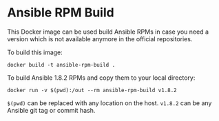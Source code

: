 Ansible RPM Build
=================

This Docker image can be used build Ansible RPMs in case you need a version which
is not available anymore in the official repositories.

To build this image:

    docker build -t ansible-rpm-build .

To build Ansible 1.8.2 RPMs and copy them to your local directory:

    docker run -v $(pwd):/out --rm ansible-rpm-build v1.8.2

`$(pwd)` can be replaced with any location on the host. `v1.8.2` can be any Ansible
git tag or commit hash.

